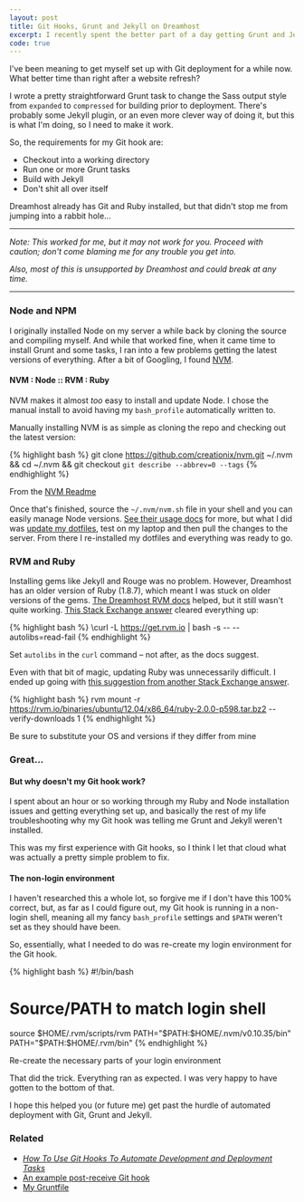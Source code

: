 ```yaml
---
layout: post
title: Git Hooks, Grunt and Jekyll on Dreamhost
excerpt: I recently spent the better part of a day getting Grunt and Jekyll to properly execute via a Git post-receive hook. Here are some notes about getting Node, Grunt and Jekyll running on a shared Dreamhost server.
code: true
---
```


I've been meaning to get myself set up with Git deployment for a while now. What better time than right after a website refresh?

I wrote a pretty straightforward Grunt task to change the Sass output style from `expanded` to `compressed` for building prior to deployment. There's probably some Jekyll plugin, or an even more clever way of doing it, but this is what I'm doing, so I need to make it work.

So, the requirements for my Git hook are:

- Checkout into a working directory
- Run one or more Grunt tasks
- Build with Jekyll
- Don't shit all over itself

Dreamhost already has Git and Ruby installed, but that didn't stop me from jumping into a rabbit hole...

---

*Note: This worked for me, but it may not work for you. Proceed with caution; don't come blaming me for any trouble you get into.*

*Also, most of this is unsupported by Dreamhost and could break at any time.*

---

### Node and NPM

I originally installed Node on my server a while back by cloning the source and compiling myself. And while that worked fine, when it came time to install Grunt and some tasks, I ran into a few problems getting the latest versions of everything. After a bit of Googling, I found [NVM](https://github.com/creationix/nvm).

#### NVM : Node :: RVM : Ruby

NVM makes it almost *too* easy to install and update Node. I chose the manual install to avoid having my `bash_profile` automatically written to.

Manually installing NVM is as simple as cloning the repo and checking out the latest version:

{% highlight bash %}
git clone https://github.com/creationix/nvm.git ~/.nvm && cd ~/.nvm && git checkout `git describe --abbrev=0 --tags`
{% endhighlight %}

From the [NVM Readme](https://github.com/creationix/nvm#manual-install)

Once that's finished, source the `~/.nvm/nvm.sh` file in your shell and you can easily manage Node versions. [See their usage docs](https://github.com/creationix/nvm#usage) for more, but what I did was [update my dotfiles](https://github.com/goodguyry/dotfiles/commit/5cd72d0a62779aace5ee444eb1ae8cf0194955f6), test on my laptop and then pull the changes to the server. From there I re-installed my dotfiles and everything was ready to go.

### RVM and Ruby

Installing gems like Jekyll and Rouge was no problem. However, Dreamhost has an older version of Ruby (1.8.7), which meant I was stuck on older versions of the gems. [The Dreamhost RVM docs](http://wiki.dreamhost.com/RVM) helped, but it still wasn't quite working. [This Stack Exchange answer](http://stackoverflow.com/questions/17357777/dreamhost-vps-cant-install-rvm-because-new-to-be-sudoer/17364911#17364911) cleared everything up:

{% highlight bash %}
\curl -L https://get.rvm.io | bash -s -- --autolibs=read-fail
{% endhighlight %}

Set `autolibs` in the `curl` command &ndash; not after, as the docs suggest.

Even with that bit of magic, updating Ruby was unnecessarily difficult. I ended up going with [this suggestion from another Stack Exchange answer](http://stackoverflow.com/questions/15798461/how-do-i-use-rvm-to-install-ruby-on-a-dreamhost-shared-server/19238624#19238624).

{% highlight bash %}
rvm mount -r https://rvm.io/binaries/ubuntu/12.04/x86_64/ruby-2.0.0-p598.tar.bz2 --verify-downloads 1
{% endhighlight %}

Be sure to substitute your OS and versions if they differ from mine

### Great...

#### But why doesn't my Git hook work?

I spent about an hour or so working through my Ruby and Node installation issues and getting everything set up, and basically the rest of my life troubleshooting why my Git hook was telling me Grunt and Jekyll weren't installed.

This was my first experience with Git hooks, so I think I let that cloud what was actually a pretty simple problem to fix.

#### The non-login environment

I haven't researched this a whole lot, so forgive me if I don't have this 100% correct, but, as far as I could figure out, my Git hook is running in a non-login shell, meaning all my fancy `bash_profile` settings and `$PATH` weren't set as they should have been.

So, essentially, what I needed to do was re-create my login environment for the Git hook.

{% highlight bash %}
#!/bin/bash

# Source/PATH to match login shell
source $HOME/.rvm/scripts/rvm
PATH="$PATH:$HOME/.nvm/v0.10.35/bin"
PATH="$PATH:$HOME/.rvm/bin"
{% endhighlight %}

Re-create the necessary parts of your login environment

That did the trick. Everything ran as expected. I was very happy to have gotten to the bottom of that.

I hope this helped you (or future me) get past the hurdle of automated deployment with Git, Grunt and Jekyll.

### Related

- [_How To Use Git Hooks To Automate Development and Deployment Tasks_](https://www.digitalocean.com/community/tutorials/how-to-use-git-hooks-to-automate-development-and-deployment-tasks)
- [An example post-receive Git hook](https://gist.github.com/goodguyry/60661091c2bb68d9574c)
- [My Gruntfile](https://github.com/goodguyry/ryandomingue.com/blob/master/Gruntfile.js)
